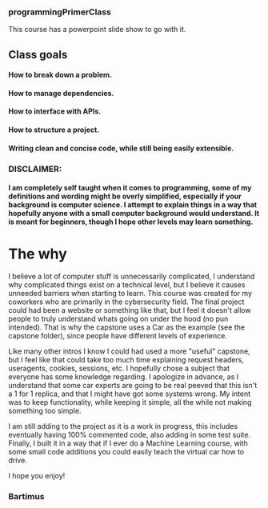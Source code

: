 ### programmingPrimerClass
This course has a powerpoint slide show to go with it.


## Class goals
#### How to break down a problem.
#### How to manage dependencies.
#### How to interface with APIs.
#### How to structure a project.
#### Writing clean and concise code, while still being easily extensible.


### DISCLAIMER: 
#### I am completely self taught when it comes to programming, some of my definitions and wording might be overly simplified, especially if your background is computer science. I attempt to explain things in a way that hopefully anyone with a small computer background would understand. It is meant for beginners, though I hope other levels may learn something.

# The why
I believe a lot of computer stuff is unnecessarily complicated, I understand why complicated things exist on a technical level, but I believe it causes unneeded barriers when starting to learn. This course was created for my coworkers who are primarily in the cybersecurity field. The final project could had been a website or something like that, but I feel it doesn't allow people to truly understand whats going on under the hood (no pun intended). That is why the capstone uses a Car as the example (see the capstone folder), since people have different levels of experience.

Like many other intros I know I could had used a more "useful" capstone, but I feel like that could take too much time explaining request headers, useragents, cookies, sessions, etc. I hopefully chose a subject that everyone has some knowledge regarding. I apologize in advance, as I understand that some car experts are going to be real peeved that this isn't a 1 for 1 replica, and that I might have got some systems wrong. My intent was to keep functionality, while keeping it simple, all the while not making something too simple.

I am still adding to the project as it is a work in progress, this includes eventually having 100% commented code, also adding in some test suite. Finally, I built it in a way that if I ever do a Machine Learning course, with some small code additions you could easily teach the virtual car how to drive.

I hope you enjoy!
### Bartimus
